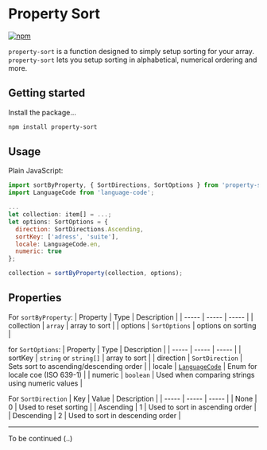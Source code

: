 # Property Sort
[![npm](https://img.shields.io/npm/v/property-sort.svg)](https://www.npmjs.com/package/property-sort)

`property-sort` is a function designed to simply setup sorting for your array. `property-sort` lets you setup sorting in alphabetical, numerical ordering and more.


## Getting started

Install the package...

```bash
npm install property-sort
```

## Usage
Plain JavaScript:
```JavaScript
import sortByProperty, { SortDirections, SortOptions } from 'property-sort';
import LanguageCode from 'language-code';

...
let collection: item[] = ...;
let options: SortOptions = {
  direction: SortDirections.Ascending,
  sortKey: ['adress', 'suite'],
  locale: LanguageCode.en,
  numeric: true
};

collection = sortByProperty(collection, options);
```

## Properties

For `sortByProperty`:
| Property    | Type                   | Description                                      |
| -----       | -----                  | -----                                            |
| collection  | `array`                | array to sort                                    |
| options     | `SortOptions`          | options on sorting                               |

for `SortOptions`:
| Property    | Type                   | Description                                      |
| -----       | -----                  | -----                                            |
| sortKey     | `string` or `string[]` | array to sort                                    |
| direction   | `SortDirection`        | Sets sort to ascending/descending order          |
| locale      | [`LanguageCode`](https://github.com/AronssonFredrik/language-code)         | Enum for locale coe (ISO 639-1)                  |
| numeric     | `boolean`              | Used when comparing strings using numeric values |

For `SortDirection`
| Key         | Value                  | Description                                      |
| -----       | -----                  | -----                                            |
| None        | 0                      | Used to reset sorting                            |
| Ascending   | 1                      | Used to sort in ascending order                  |
| Descending  | 2                      | Used to sort in descending order                 |

-----

To be continued (..)
